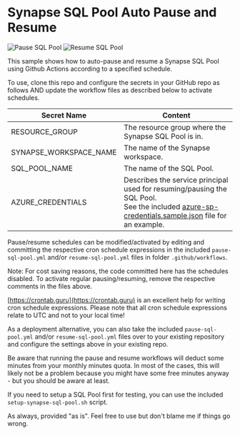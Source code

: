 # Synapse SQL Pool Auto Pause and Resume

![Pause SQL Pool](https://github.com/timoklimmer/synapse-sql-pool-auto-pause-and-resume/workflows/Pause%20SQL%20Pool/badge.svg)
![Resume SQL Pool](https://github.com/timoklimmer/synapse-sql-pool-auto-pause-and-resume/workflows/Resume%20SQL%20Pool/badge.svg)

This sample shows how to auto-pause and resume a Synapse SQL Pool using Github Actions according to a specified
schedule.

To use, clone this repo and configure the secrets in your GitHub repo as follows AND update the workflow files as
described below to activate schedules.

| Secret Name             | Content                                              |
| ----------------------- |------------------------------------------------------| 
| RESOURCE_GROUP          | The resource group where the Synapse SQL Pool is in. | 
| SYNAPSE_WORKSPACE_NAME  | The name of the Synapse workspace.                   | 
| SQL_POOL_NAME           | The name of the SQL Pool.                            |
| AZURE_CREDENTIALS       | Describes the service principal used for resuming/pausing the SQL Pool.<br/>See the included [azure-sp-credentials.sample.json](azure-sp-credentials.sample.json) file for an example. |

Pause/resume schedules can be modified/activated by editing and committing the respective cron schedule expressions in
the included `pause-sql-pool.yml` and/or `resume-sql-pool.yml` files in folder `.github/workflows`.

Note: For cost saving reasons, the code committed here has the schedules disabled. To activate regular pausing/resuming,
remove the respective comments in the files above.

[https://crontab.guru](https://crontab.guru) is an excellent help for writing cron schedule expressions. Please note
that all cron schedule expressions relate to UTC and not to your local time!

As a deployment alternative, you can also take the included `pause-sql-pool.yml` and/or `resume-sql-pool.yml` files over
to your existing repository and configure the settings above in your existing repo.

Be aware that running the pause and resume workflows will deduct some minutes from your monthly minutes quota. In most
of the cases, this will likely not be a problem because you might have some free minutes anyway - but you should be
aware at least.

If you need to setup a SQL Pool first for testing, you can use the included `setup-synapse-sql-pool.sh` script.

As always, provided "as is". Feel free to use but don't blame me if things go wrong.